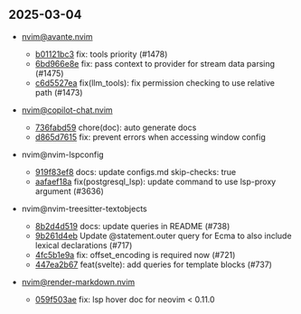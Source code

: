 ## 2025-03-04

* nvim@avante.nvim
  - [b01121bc3](https://github.com/yetone/avante.nvim/commit/b01121bc395c81b4a36baace70a40c9275703824) fix: tools priority (#1478)
  - [6bd966e8e](https://github.com/yetone/avante.nvim/commit/6bd966e8e24808b8a1c067fd18be22d60c4b032a) fix: pass context to provider for stream data parsing (#1475)
  - [c6d5527ea](https://github.com/yetone/avante.nvim/commit/c6d5527ea811bf8f99e3ebeacf3978f38d4c28a4) fix(llm_tools): fix permission checking to use relative path (#1473)

* nvim@copilot-chat.nvim
  - [736fabd59](https://github.com/CopilotC-Nvim/CopilotChat.nvim/commit/736fabd590df20c9a4301211f3c133d4d2b72deb) chore(doc): auto generate docs
  - [d865d7615](https://github.com/CopilotC-Nvim/CopilotChat.nvim/commit/d865d76156915df9cb5526dde126b02985a0a1b4) fix: prevent errors when accessing window config

* nvim@nvim-lspconfig
  - [919f83ef8](https://github.com/neovim/nvim-lspconfig/commit/919f83ef8169d11eabd921a4cbda4fc1ba12f123) docs: update configs.md skip-checks: true
  - [aafaef18a](https://github.com/neovim/nvim-lspconfig/commit/aafaef18a6196b6fcdddd8e4f2df4942573bcdfe) fix(postgresql_lsp): update command to use lsp-proxy argument (#3636)

* nvim@nvim-treesitter-textobjects
  - [8b2d4d519](https://github.com/nvim-treesitter/nvim-treesitter-textobjects/commit/8b2d4d519f3516d09910f5baf48d1a47b594f0ce) docs: update queries in README (#738)
  - [9b261d4eb](https://github.com/nvim-treesitter/nvim-treesitter-textobjects/commit/9b261d4ebbd7249c6f51fe24e8893182862f7ad0) Update @statement.outer query for Ecma to also include lexical declarations (#717)
  - [4fc5b1e9a](https://github.com/nvim-treesitter/nvim-treesitter-textobjects/commit/4fc5b1e9a1c6b514de55281f817dfb2208f2ec0b) fix: offset_encoding is required now (#721)
  - [447ea2b67](https://github.com/nvim-treesitter/nvim-treesitter-textobjects/commit/447ea2b67ed24a7d070b92bcd955e8ba279e8bbb) feat(svelte): add queries for template blocks (#737)

* nvim@render-markdown.nvim
  - [059f503ae](https://github.com/MeanderingProgrammer/render-markdown.nvim/commit/059f503ae5490f93346e5ad19b56aec12ead12a6) fix: lsp hover doc for neovim < 0.11.0